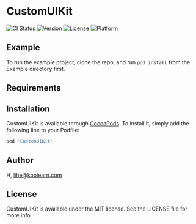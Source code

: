 # CustomUIKit

[![CI Status](https://img.shields.io/travis/H/CustomUIKit.svg?style=flat)](https://travis-ci.org/H/CustomUIKit)
[![Version](https://img.shields.io/cocoapods/v/CustomUIKit.svg?style=flat)](https://cocoapods.org/pods/CustomUIKit)
[![License](https://img.shields.io/cocoapods/l/CustomUIKit.svg?style=flat)](https://cocoapods.org/pods/CustomUIKit)
[![Platform](https://img.shields.io/cocoapods/p/CustomUIKit.svg?style=flat)](https://cocoapods.org/pods/CustomUIKit)

## Example

To run the example project, clone the repo, and run `pod install` from the Example directory first.

## Requirements

## Installation

CustomUIKit is available through [CocoaPods](https://cocoapods.org). To install
it, simply add the following line to your Podfile:

```ruby
pod 'CustomUIKit'
```

## Author

H, lihe@koolearn.com

## License

CustomUIKit is available under the MIT license. See the LICENSE file for more info.
